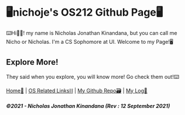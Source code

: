 
# 🖥nichoje's OS212 Github Page🖥
⌨️Hi🤚🏽! my name is Nicholas Jonathan Kinandana, but you can call me Nicho or Nicholas. I'm a CS Sophomore at UI. Welcome to my Page!🖥

## Explore More!
They said when you explore, you will know more! Go check them out!⌨️ 

[Home🏡](https://nichoje.github.io/os212/) | [OS Related Links⛓](https://nichoje.github.io/os212/LINKS/) | [My Github Repo🗃](https://github.com/nichoje/os212) | [My Log📝](https://nichoje.github.io/os212/TXT/mylog.txt)


##### ©️2021 - Nicholas Jonathan Kinandana (Rev : 12 September 2021)




